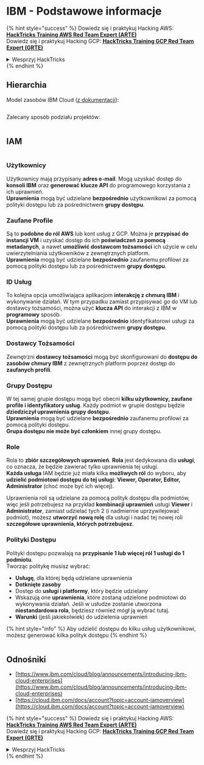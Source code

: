 # IBM - Podstawowe informacje

{% hint style="success" %}
Dowiedz się i praktykuj Hacking AWS:<img src="/.gitbook/assets/image.png" alt="" data-size="line">[**HackTricks Training AWS Red Team Expert (ARTE)**](https://training.hacktricks.xyz/courses/arte)<img src="/.gitbook/assets/image.png" alt="" data-size="line">\
Dowiedz się i praktykuj Hacking GCP: <img src="/.gitbook/assets/image (2).png" alt="" data-size="line">[**HackTricks Training GCP Red Team Expert (GRTE)**<img src="/.gitbook/assets/image (2).png" alt="" data-size="line">](https://training.hacktricks.xyz/courses/grte)

<details>

<summary>Wesprzyj HackTricks</summary>

* Sprawdź [**plany subskrypcji**](https://github.com/sponsors/carlospolop)!
* **Dołącz do** 💬 [**grupy Discord**](https://discord.gg/hRep4RUj7f) lub [**grupy telegramowej**](https://t.me/peass) lub **śledź** nas na **Twitterze** 🐦 [**@hacktricks\_live**](https://twitter.com/hacktricks\_live)**.**
* **Dziel się trikami hakerskimi, przesyłając PR-y do** [**HackTricks**](https://github.com/carlospolop/hacktricks) i [**HackTricks Cloud**](https://github.com/carlospolop/hacktricks-cloud) na githubie.

</details>
{% endhint %}

## Hierarchia

Model zasobów IBM Cloud ([z dokumentacji](https://www.ibm.com/blog/announcement/introducing-ibm-cloud-enterprises/)):

<figure><img src="../../.gitbook/assets/image (225).png" alt=""><figcaption></figcaption></figure>

Zalecany sposób podziału projektów:

<figure><img src="../../.gitbook/assets/image (239).png" alt=""><figcaption></figcaption></figure>

## IAM

<figure><img src="../../.gitbook/assets/image (266).png" alt=""><figcaption></figcaption></figure>

### Użytkownicy

Użytkownicy mają przypisany **adres e-mail**. Mogą uzyskać dostęp do **konsoli IBM** oraz **generować klucze API** do programowego korzystania z ich uprawnień.\
**Uprawnienia** mogą być udzielane **bezpośrednio** użytkownikowi za pomocą polityki dostępu lub za pośrednictwem **grupy dostępu**.

### Zaufane Profile

Są to **podobne do ról AWS** lub kont usług z GCP. Można je **przypisać do instancji VM** i uzyskać dostęp do ich **poświadczeń za pomocą metadanych**, a nawet **umożliwić dostawcom tożsamości** ich użycie w celu uwierzytelniania użytkowników z zewnętrznych platform.\
**Uprawnienia** mogą być udzielane **bezpośrednio** zaufanemu profilowi za pomocą polityki dostępu lub za pośrednictwem **grupy dostępu**.

### ID Usług

To kolejna opcja umożliwiająca aplikacjom **interakcję z chmurą IBM** i wykonywanie działań. W tym przypadku zamiast przypisywać go do VM lub dostawcy tożsamości, można użyć **klucza API** do interakcji z IBM w **programowy** sposób.\
**Uprawnienia** mogą być udzielane **bezpośrednio** identyfikatorowi usługi za pomocą polityki dostępu lub za pośrednictwem **grupy dostępu**.

### Dostawcy Tożsamości

Zewnętrzni **dostawcy tożsamości** mogą być skonfigurowani do **dostępu do zasobów chmury IBM** z zewnętrznych platform poprzez dostęp do **zaufanych profili**.

### Grupy Dostępu

W tej samej grupie dostępu mogą być obecni **kilku użytkownicy, zaufane profile i identyfikatory usług**. Każdy podmiot w grupie dostępu będzie **dziedziczył uprawnienia grupy dostępu**.\
**Uprawnienia** mogą być udzielane **bezpośrednio** zaufanemu profilowi za pomocą polityki dostępu.\
**Grupa dostępu nie może być członkiem** innej grupy dostępu.

### Role

Rola to **zbiór szczegółowych uprawnień**. **Rola** jest dedykowana dla **usługi**, co oznacza, że będzie zawierać tylko uprawnienia tej usługi.\
**Każda usługa** IAM będzie już miała kilka **możliwych ról** do wyboru, aby **udzielić podmiotowi dostępu do tej usługi**: **Viewer, Operator, Editor, Administrator** (choć może być ich więcej).

Uprawnienia roli są udzielane za pomocą polityk dostępu dla podmiotów, więc jeśli potrzebujesz na przykład **kombinacji uprawnień** usługi **Viewer** i **Administrator**, zamiast udzielać tych 2 (i nadmiernie uprzywilejować podmiot), możesz **utworzyć nową rolę** dla usługi i nadać tej nowej roli **szczegółowe uprawnienia, których potrzebujesz**.

### Polityki Dostępu

Polityki dostępu pozwalają na **przypisanie 1 lub więcej ról 1 usługi do 1 podmiotu**.\
Tworząc politykę musisz wybrać:

* **Usługę**, dla której będą udzielane uprawnienia
* **Dotknięte zasoby**
* Dostęp do **usługi i platformy**, który będzie udzielany
* Wskazują one **uprawnienia**, które zostaną udzielone podmiotowi do wykonywania działań. Jeśli w usłudze zostanie utworzona **niestandardowa rola**, będziesz również mógł ją wybrać tutaj.
* **Warunki** (jeśli jakiekolwiek) do udzielenia uprawnień

{% hint style="info" %}
Aby udzielić dostępu do kilku usług użytkownikowi, możesz generować kilka polityk dostępu
{% endhint %}

<figure><img src="../../.gitbook/assets/image (248).png" alt=""><figcaption></figcaption></figure>

## Odnośniki

* [https://www.ibm.com/cloud/blog/announcements/introducing-ibm-cloud-enterprises](https://www.ibm.com/cloud/blog/announcements/introducing-ibm-cloud-enterprises)
* [https://cloud.ibm.com/docs/account?topic=account-iamoverview](https://cloud.ibm.com/docs/account?topic=account-iamoverview)

{% hint style="success" %}
Dowiedz się i praktykuj Hacking AWS:<img src="/.gitbook/assets/image.png" alt="" data-size="line">[**HackTricks Training AWS Red Team Expert (ARTE)**](https://training.hacktricks.xyz/courses/arte)<img src="/.gitbook/assets/image.png" alt="" data-size="line">\
Dowiedz się i praktykuj Hacking GCP: <img src="/.gitbook/assets/image (2).png" alt="" data-size="line">[**HackTricks Training GCP Red Team Expert (GRTE)**<img src="/.gitbook/assets/image (2).png" alt="" data-size="line">](https://training.hacktricks.xyz/courses/grte)

<details>

<summary>Wesprzyj HackTricks</summary>

* Sprawdź [**plany subskrypcji**](https://github.com/sponsors/carlospolop)!
* **Dołącz do** 💬 [**grupy Discord**](https://discord.gg/hRep4RUj7f) lub [**grupy telegramowej**](https://t.me/peass) lub **śledź** nas na **Twitterze** 🐦 [**@hacktricks\_live**](https://twitter.com/hacktricks\_live)**.**
* **Dziel się trikami hakerskimi, przesyłając PR-y do** [**HackTricks**](https://github.com/carlospolop/hacktricks) i [**HackTricks Cloud**](https://github.com/carlospolop/hacktricks-cloud) na githubie.

</details>
{% endhint %}
